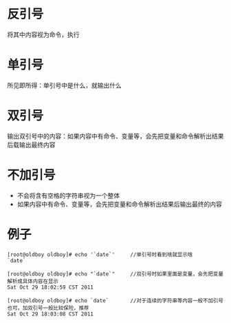 # 反引号

将其中内容视为命令，执行

# 单引号

所见即所得：单引号中是什么，就输出什么

# 双引号

输出双引号中的内容：如果内容中有命令、变量等，会先把变量和命令解析出结果后载输出最终内容

# 不加引号

- 不会将含有空格的字符串视为一个整体
- 如果内容中有命令、变量等，会先把变量和命令解析出结果后输出最终的内容

# 例子

```
[root@oldboy oldboy]# echo '`date`'     //单引号时看到啥就显示啥
`date`

[root@oldboy oldboy]# echo "`date`"     //双引号时如果里面是变量，会先把变量解析成具体内容在显示
Sat Oct 29 18:02:59 CST 2011

[root@oldboy oldboy]# echo `date`       //对于连续的字符串等内容一般不加引号也可，加双引号一般比较保险，推荐
Sat Oct 29 18:03:08 CST 2011
```
